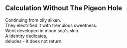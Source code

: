 Calculation Without The Pigeon Hole
-----------------------------------
Continuing from oily silken.  
They electrified it with tremulous sweetness.  
Went developed in moon sea's skin.  
A identity dedicates,  
deludes - it does not return.  
